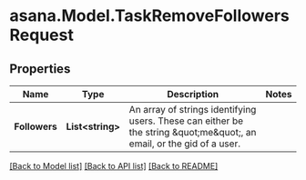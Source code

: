 
# asana.Model.TaskRemoveFollowersRequest

## Properties

Name | Type | Description | Notes
------------ | ------------- | ------------- | -------------
**Followers** | **List&lt;string&gt;** | An array of strings identifying users. These can either be the string \&quot;me\&quot;, an email, or the gid of a user. | 

[[Back to Model list]](../README.md#documentation-for-models)
[[Back to API list]](../README.md#documentation-for-api-endpoints)
[[Back to README]](../README.md)

